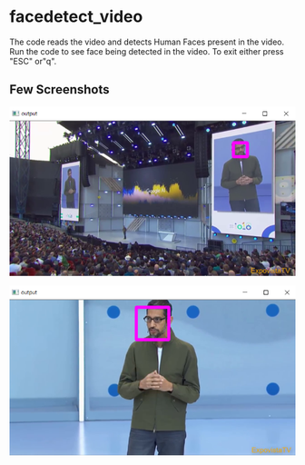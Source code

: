 # facedetect_video

The code reads the video and detects Human Faces present in the video. Run the code to see face being detected in the video. To exit either press "ESC" or"q".

## **Few Screenshots**
![start](https://github.com/gautamgupta1811/facedetect_video/blob/master/start.png)




![mid](https://github.com/gautamgupta1811/facedetect_video/blob/master/mid.png)
